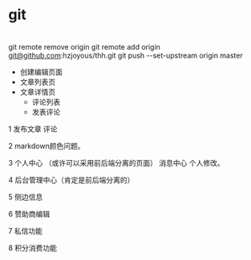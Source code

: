 # git 
# 
git remote remove origin 
git remote add origin git@github.com:hzjoyous/thh.git
git push --set-upstream origin master

- 创建编辑页面
- 文章列表页
- 文章详情页
  - 评论列表
  - 发表评论


1 
发布文章
评论

2 
markdown颜色问题。

3 
个人中心 （或许可以采用前后端分离的页面）
消息中心
个人修改。

4 
后台管理中心（肯定是前后端分离的）

5 侧边信息

6 赞助商编辑

7 私信功能

8 积分消费功能

